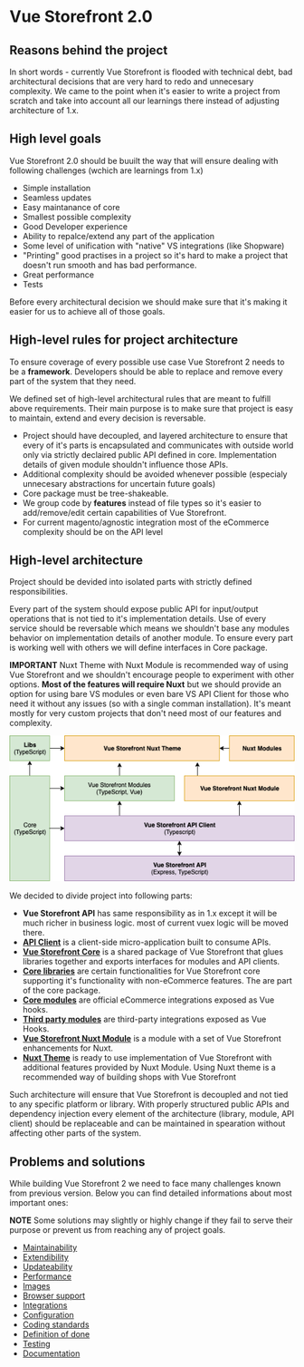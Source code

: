 # Vue Storefront 2.0

## Reasons behind the project

In short words - currently Vue Storefront is flooded with technical debt, bad architectural decisions that are very hard to redo and unnecesary complexity. We came to the point when it's easier to write a project from scratch and take into account all our learnings there instead of adjusting architecture of 1.x.


## High level goals

Vue Storefront 2.0 should be buuilt the way that will ensure dealing with following challenges (wchich are learnings from 1.x)
- Simple installation
- Seamless updates
- Easy maintanance of core 
- Smallest possible complexity
- Good Developer experience
- Ability to repalce/extend any part of the application
- Some level of unification with "native" VS integrations (like Shopware)
- "Printing" good practises in a project so it's hard to make a project that doesn't run smooth and has bad performance.
- Great performance
- Tests

Before every architectural decision we should make sure that it's making it easier for us to achieve all of those goals.

## High-level rules for project architecture

To ensure coverage of every possible use case Vue Storefront 2 needs to be a **framework**. Developers should be able to replace and remove every part of the system that they need.

We defined set of high-level architectural rules that are meant to fulfill above requirements. Their main purpose is to make sure that project is easy to maintain, extend and every decision is reversable.

- Project should have decoupled, and layered architecture to ensure that every of it's parts is encapsulated and communicates with outside world only via strictly declaired public API defined in core. Implementation details of given module shouldn't influence those APIs.
- Additional complexity should be avoided whenever possible (especialy unnecesary abstractions for uncertain future goals)
- Core package must be tree-shakeable.
- We group code by **features** instead of file types so it's easier to add/remove/edit certain capabilities of Vue Storefront.
- For current magento/agnostic integration most of the eCommerce complexity should be on the API level

## High-level architecture

Project should be devided into isolated parts with strictly defined responsibilities.

Every part of the system should expose public API for input/output operations that is not tied to it's implementation details. Use of every service should be reversable which means we shouldn't base any modules behavior on implementation details of another module. To ensure every part is working well with others we will define interfaces in Core package.

**IMPORTANT** Nuxt Theme with Nuxt Module is recommended way of using Vue Storefront and we shouldn't encourage people to experiment with other options. **Most of the features will require Nuxt** but we should provide an option for using bare VS modules or even bare VS API Client for those who need it without any issues (so with a single comman installation). It's meant mostly for very custom projects that don't need most of our features and complexity.

<center><img src="./rfc/assets/vs-high-level-architecture-diagram.png" /></center>

We decided to divide project into following parts:

- **Vue Storefront API** has same responsibility as in 1.x except it will be much richer in business logic. most of current vuex logic will be moved there.
- [**API Client**](./rfc/api-client.md) is a client-side micro-application built to consume APIs. 
- [**Vue Storefront Core**](./rfc/core.md) is a shared package of Vue Storefront that glues libraries together and exports interfaces for modules and API clients.
- [**Core libraries**](./rfc/libraries.md) are certain functionalities for Vue Storefront core supporting it's functionality with non-eCommerce features. The are part of the core package.
- [**Core modules**](./rfc/modules.md) are official eCommerce integrations exposed as Vue hooks. 
- [**Third party modules**](./rfc/extendibility.md) are third-party integrations exposed as Vue Hooks.
- [**Vue Storefront Nuxt Module**](./rfc/nuxt-module.md) is a module with a set of Vue Storefront enhancements for Nuxt.
- [**Nuxt Theme**](./rfc/nuxt-theme.md) is ready to use implementation of Vue Storefront with additional features provided by Nuxt Module. Using Nuxt theme is a recommended way of building shops with Vue Storefront 

Such architecture will ensure that Vue Storefront is decoupled and not tied to any specific platform or library. With properly structured public APIs and dependency injection every element of the architecture (library, module, API client) should be replaceable and can be maintained in spearation without affecting other parts of the system.

## Problems and solutions

While building Vue Storefront 2 we need to face many challenges known from previous version. Below you can find detailed informations about most important ones:

**NOTE** Some solutions may slightly or highly change if they fail to serve their purpose or prevent us from reaching any of project goals.

- [Maintainability]()
- [Extendibility]()
- [Updateability]()
- [Performance]()
- [Images]()
- [Browser support]()
- [Integrations]()
- [Configuration]()
- [Coding standards]()
- [Definition of done]()
- [Testing]()
- [Documentation]()
